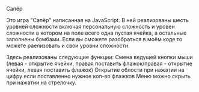 Сапёр

Это игра "Сапёр" написанная на JavaScript.
В ней реализованы шесть уровней сложности включая персональную сложность и уровен сложности в котором на поле всего одна пустая ячейка, а остальные заполнены бомбами.
Если вы сможете разобраться в моём коде то можете раелизовать и свои уровни сложности.

Здесь реализованы следующие функции:
Смена ведущей кнопки мыши (левая - открытие ячейки, правая поставить флажок/правая - открытие ячейки, левая поставить флажок)
Открытие облости при нажатии на цифру если поставленно нужное кол-во флажков
Меню можно скрыть при нажатии на стрелочку.
